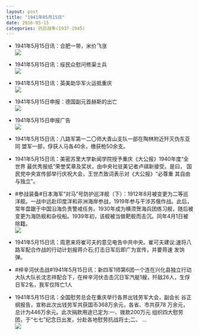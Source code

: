 ```yaml
---
layout: post
title: "1941年05月15日"
date: 2016-05-15
categories: 抗日战争(1937-1945)
---
```


<meta name="referrer" content="no-referrer" />

- 1941年5月15日讯：合肥一带，米价飞涨 <br/><img src="https://ww2.sinaimg.cn/large/aca367d8jw1f3wgspurt8j201w0823yn.jpg" />

- 1941年5月15日讯：绥民众慰问修渠士兵 <br/><img src="https://ww4.sinaimg.cn/large/aca367d8jw1f3wf1spe8oj206t05u0t9.jpg" />

- 1941年5月15日讯：英美助华军火运抵重庆 <br/><img src="https://ww3.sinaimg.cn/large/aca367d8jw1f3wdbn6z3aj205h060wew.jpg" />

- 1941年5月15日申报：德国副元首赫斯的出亡 <br/><img src="https://ww3.sinaimg.cn/large/aca367d8jw1f3wbl723b2j20pc0xt1cv.jpg" />

- 1941年5月15日申报广告 <br/><img src="https://ww1.sinaimg.cn/large/aca367d8jw1f3w6dwfo1tj20pt0hfagm.jpg" />

- 1941年5月15日讯：八路军第一二〇师大青山支队一部在陶林附近歼灭伪东亚同 盟军一部，俘获人马各40余，缴获枪50余支。 

- 1941年5月15日讯：美密苏里大学新闻学院授予重庆《大公报》1940年度“全世界 最优秀报纸”荣誉奖章及奖状，由中央社驻美记者卢祺新接受。是曰， 国民党中央宣传部举行庆祝大会，王世杰致词表示对《大公报》“必尊重 其自由与独立”。 

- #参战装备#日本海军“对马”号防护巡洋舰（下）：1912年8月被变更为二等巡洋舰。一战中远赴印度洋和非洲海岸参战，1919年参与干涉苏俄作战。此后，常年盘踞于中国沿海负责警戒任务。1930年成为横须贺海兵团练习舰，随后被变更为海防舰和杂役船。1939年初，该舰被当做靶舰而击沉。同年4月1日被除籍。 <br/><img src="https://ww4.sinaimg.cn/large/aca367d8jw1f3vu8ux8pfj20dc0eqgnr.jpg" />

- 1941年5月15日讯：周恩来将崔可夫的意见电告中共中央。崔可夫建议:速将八 路军配合作战的行动计划报蒋介石;打击日军后即广为宣传，并要蒋速 发饷弹。 

- #梓辛河伏击战#1941年5月15日讯：新四军1师第6团一个连在兴化县独立行动大队大队长沈志祥配合下，在梓辛河伏击击沉日军汽艇1艘，歼敌26人，生俘日军2名，我军仅阵亡1人 

- 1941年5月15日讯：全国慰劳总会在重庆举行各界出钱劳军大会，副会长 谷正纲报告，宣称此次出钱劳军共获国币368万余元，各省、市共获78 万余元，总计为446万余元。此次捐款用途已定为:一、拨款200万元 组织四大慰劳团，于“七七”纪念日出发，分赴各地慰劳抗战将士;二、 ... <br/><img src="https://ww3.sinaimg.cn/large/aca367d8jw1f3vp1nmehsj20c809zab9.jpg" />

